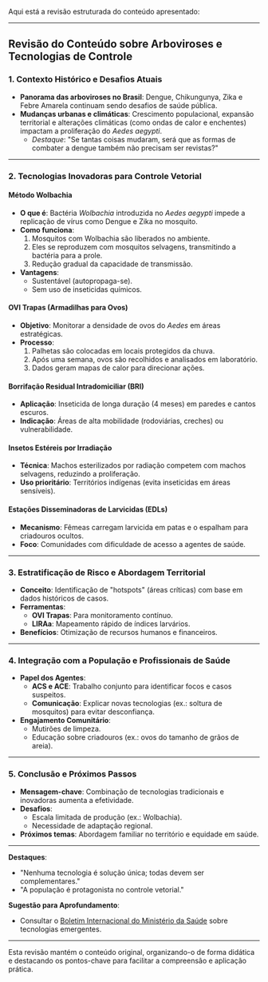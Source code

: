 Aqui está a revisão estruturada do conteúdo apresentado:

---

## **Revisão do Conteúdo sobre Arboviroses e Tecnologias de Controle**  

### **1. Contexto Histórico e Desafios Atuais**  
- **Panorama das arboviroses no Brasil**: Dengue, Chikungunya, Zika e Febre Amarela continuam sendo desafios de saúde pública.  
- **Mudanças urbanas e climáticas**: Crescimento populacional, expansão territorial e alterações climáticas (como ondas de calor e enchentes) impactam a proliferação do *Aedes aegypti*.  
  - *Destaque*: "Se tantas coisas mudaram, será que as formas de combater a dengue também não precisam ser revistas?"  

---

### **2. Tecnologias Inovadoras para Controle Vetorial**  

#### **Método Wolbachia**  
- **O que é**: Bactéria *Wolbachia* introduzida no *Aedes aegypti* impede a replicação de vírus como Dengue e Zika no mosquito.  
- **Como funciona**:  
  1. Mosquitos com Wolbachia são liberados no ambiente.  
  2. Eles se reproduzem com mosquitos selvagens, transmitindo a bactéria para a prole.  
  3. Redução gradual da capacidade de transmissão.  
- **Vantagens**:  
  - Sustentável (autopropaga-se).  
  - Sem uso de inseticidas químicos.  

#### **OVI Trapas (Armadilhas para Ovos)**  
- **Objetivo**: Monitorar a densidade de ovos do *Aedes* em áreas estratégicas.  
- **Processo**:  
  1. Palhetas são colocadas em locais protegidos da chuva.  
  2. Após uma semana, ovos são recolhidos e analisados em laboratório.  
  3. Dados geram mapas de calor para direcionar ações.  

#### **Borrifação Residual Intradomiciliar (BRI)**  
- **Aplicação**: Inseticida de longa duração (4 meses) em paredes e cantos escuros.  
- **Indicação**: Áreas de alta mobilidade (rodoviárias, creches) ou vulnerabilidade.  

#### **Insetos Estéreis por Irradiação**  
- **Técnica**: Machos esterilizados por radiação competem com machos selvagens, reduzindo a proliferação.  
- **Uso prioritário**: Territórios indígenas (evita inseticidas em áreas sensíveis).  

#### **Estações Disseminadoras de Larvicidas (EDLs)**  
- **Mecanismo**: Fêmeas carregam larvicida em patas e o espalham para criadouros ocultos.  
- **Foco**: Comunidades com dificuldade de acesso a agentes de saúde.  

---

### **3. Estratificação de Risco e Abordagem Territorial**  
- **Conceito**: Identificação de "hotspots" (áreas críticas) com base em dados históricos de casos.  
- **Ferramentas**:  
  - **OVI Trapas**: Para monitoramento contínuo.  
  - **LIRAa**: Mapeamento rápido de índices larvários.  
- **Benefícios**: Otimização de recursos humanos e financeiros.  

---

### **4. Integração com a População e Profissionais de Saúde**  
- **Papel dos Agentes**:  
  - **ACS e ACE**: Trabalho conjunto para identificar focos e casos suspeitos.  
  - **Comunicação**: Explicar novas tecnologias (ex.: soltura de mosquitos) para evitar desconfiança.  
- **Engajamento Comunitário**:  
  - Mutirões de limpeza.  
  - Educação sobre criadouros (ex.: ovos do tamanho de grãos de areia).  

---

### **5. Conclusão e Próximos Passos**  
- **Mensagem-chave**: Combinação de tecnologias tradicionais e inovadoras aumenta a efetividade.  
- **Desafios**:  
  - Escala limitada de produção (ex.: Wolbachia).  
  - Necessidade de adaptação regional.  
- **Próximos temas**: Abordagem familiar no território e equidade em saúde.  

--- 

**Destaques**:  
- "Nenhuma tecnologia é solução única; todas devem ser complementares."  
- "A população é protagonista no controle vetorial."  

**Sugestão para Aprofundamento**:  
- Consultar o [Boletim Internacional do Ministério da Saúde](link) sobre tecnologias emergentes.  

--- 
Esta revisão mantém o conteúdo original, organizando-o de forma didática e destacando os pontos-chave para facilitar a compreensão e aplicação prática.